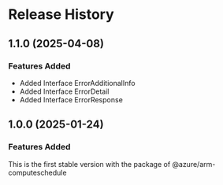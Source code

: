 # Release History
    
## 1.1.0 (2025-04-08)
    
### Features Added

  - Added Interface ErrorAdditionalInfo
  - Added Interface ErrorDetail
  - Added Interface ErrorResponse
    
    
## 1.0.0 (2025-01-24)

### Features Added

This is the first stable version with the package of @azure/arm-computeschedule
